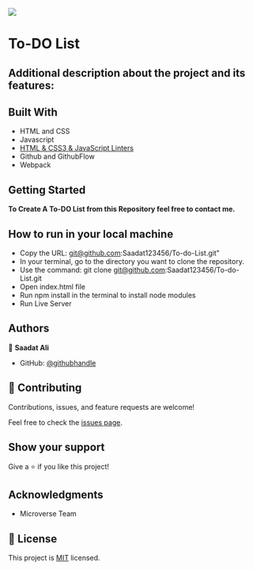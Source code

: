 ![](https://img.shields.io/badge/Microverse-blueviolet)

# To-DO List

## Additional description about the project and its features:

## Built With

- HTML and CSS
- Javascript
- [HTML & CSS3 & JavaScript Linters](https://github.com/microverseinc/linters-config/tree/master/html-css-js)
- Github and GithubFlow
- Webpack

## Getting Started

**To Create A To-DO List from this Repository feel free to contact me.**

## How to run in your local machine

- Copy the URL: git@github.com:Saadat123456/To-do-List.git"
- In your terminal, go to the directory you want to clone the repository.
- Use the command: git clone git@github.com:Saadat123456/To-do-List.git
- Open index.html file
- Run npm install in the terminal to install node modules
- Run Live Server


## Authors

👤 **Saadat Ali**

- GitHub: [@githubhandle](https://github.com/Saadat123456)


## 🤝 Contributing

Contributions, issues, and feature requests are welcome!

Feel free to check the [issues page](../../issues/).

## Show your support

Give a ⭐️ if you like this project!

## Acknowledgments

- Microverse Team

## 📝 License

This project is [MIT](./MIT.md) licensed.
